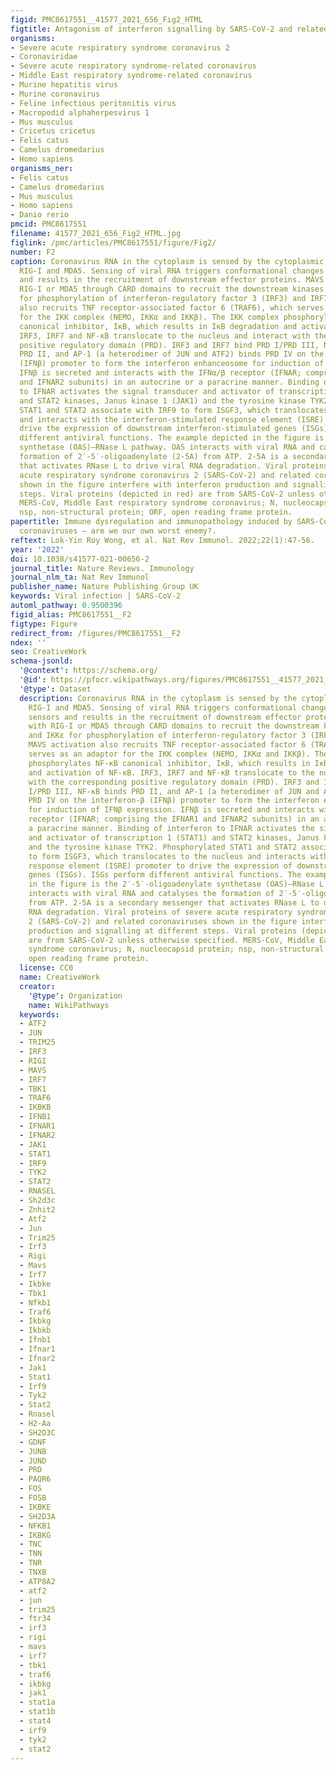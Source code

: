 ```yaml
---
figid: PMC8617551__41577_2021_656_Fig2_HTML
figtitle: Antagonism of interferon signalling by SARS-CoV-2 and related coronaviruses
organisms:
- Severe acute respiratory syndrome coronavirus 2
- Coronaviridae
- Severe acute respiratory syndrome-related coronavirus
- Middle East respiratory syndrome-related coronavirus
- Murine hepatitis virus
- Murine coronavirus
- Feline infectious peritonitis virus
- Macropodid alphaherpesvirus 1
- Mus musculus
- Cricetus cricetus
- Felis catus
- Camelus dromedarius
- Homo sapiens
organisms_ner:
- Felis catus
- Camelus dromedarius
- Mus musculus
- Homo sapiens
- Danio rerio
pmcid: PMC8617551
filename: 41577_2021_656_Fig2_HTML.jpg
figlink: /pmc/articles/PMC8617551/figure/Fig2/
number: F2
caption: Coronavirus RNA in the cytoplasm is sensed by the cytoplasmic RNA sensors
  RIG-I and MDA5. Sensing of viral RNA triggers conformational changes in these sensors
  and results in the recruitment of downstream effector proteins. MAVS interacts with
  RIG-I or MDA5 through CARD domains to recruit the downstream kinases TBK1 and IKKε
  for phosphorylation of interferon-regulatory factor 3 (IRF3) and IRF7. MAVS activation
  also recruits TNF receptor-associated factor 6 (TRAF6), which serves as an adaptor
  for the IKK complex (NEMO, IKKα and IKKβ). The IKK complex phosphorylates NF-κB
  canonical inhibitor, IκB, which results in IκB degradation and activation of NF-κB.
  IRF3, IRF7 and NF-κB translocate to the nucleus and interact with the corresponding
  positive regulatory domain (PRD). IRF3 and IRF7 bind PRD I/PRD III, NF-κB binds
  PRD II, and AP-1 (a heterodimer of JUN and ATF2) binds PRD IV on the interferon-β
  (IFNβ) promoter to form the interferon enhanceosome for induction of IFNβ expression.
  IFNβ is secreted and interacts with the IFNα/β receptor (IFNAR; comprising the IFNAR1
  and IFNAR2 subunits) in an autocrine or a paracrine manner. Binding of interferon
  to IFNAR activates the signal transducer and activator of transcription 1 (STAT1)
  and STAT2 kinases, Janus kinase 1 (JAK1) and the tyrosine kinase TYK2. Phosphorylated
  STAT1 and STAT2 associate with IRF9 to form ISGF3, which translocates to the nucleus
  and interacts with the interferon-stimulated response element (ISRE) promoter to
  drive the expression of downstream interferon-stimulated genes (ISGs). ISGs perform
  different antiviral functions. The example depicted in the figure is the 2′-5′-oligoadenylate
  synthetase (OAS)–RNase L pathway. OAS interacts with viral RNA and catalyses the
  formation of 2′-5′-oligoadenylate (2-5A) from ATP. 2-5A is a secondary messenger
  that activates RNase L to drive viral RNA degradation. Viral proteins of severe
  acute respiratory syndrome coronavirus 2 (SARS-CoV-2) and related coronaviruses
  shown in the figure interfere with interferon production and signalling at different
  steps. Viral proteins (depicted in red) are from SARS-CoV-2 unless otherwise specified.
  MERS-CoV, Middle East respiratory syndrome coronavirus; N, nucleocapsid protein;
  nsp, non-structural protein; ORF, open reading frame protein.
papertitle: Immune dysregulation and immunopathology induced by SARS-CoV-2 and related
  coronaviruses — are we our own worst enemy?.
reftext: Lok-Yin Roy Wong, et al. Nat Rev Immunol. 2022;22(1):47-56.
year: '2022'
doi: 10.1038/s41577-021-00656-2
journal_title: Nature Reviews. Immunology
journal_nlm_ta: Nat Rev Immunol
publisher_name: Nature Publishing Group UK
keywords: Viral infection | SARS-CoV-2
automl_pathway: 0.9500396
figid_alias: PMC8617551__F2
figtype: Figure
redirect_from: /figures/PMC8617551__F2
ndex: ''
seo: CreativeWork
schema-jsonld:
  '@context': https://schema.org/
  '@id': https://pfocr.wikipathways.org/figures/PMC8617551__41577_2021_656_Fig2_HTML.html
  '@type': Dataset
  description: Coronavirus RNA in the cytoplasm is sensed by the cytoplasmic RNA sensors
    RIG-I and MDA5. Sensing of viral RNA triggers conformational changes in these
    sensors and results in the recruitment of downstream effector proteins. MAVS interacts
    with RIG-I or MDA5 through CARD domains to recruit the downstream kinases TBK1
    and IKKε for phosphorylation of interferon-regulatory factor 3 (IRF3) and IRF7.
    MAVS activation also recruits TNF receptor-associated factor 6 (TRAF6), which
    serves as an adaptor for the IKK complex (NEMO, IKKα and IKKβ). The IKK complex
    phosphorylates NF-κB canonical inhibitor, IκB, which results in IκB degradation
    and activation of NF-κB. IRF3, IRF7 and NF-κB translocate to the nucleus and interact
    with the corresponding positive regulatory domain (PRD). IRF3 and IRF7 bind PRD
    I/PRD III, NF-κB binds PRD II, and AP-1 (a heterodimer of JUN and ATF2) binds
    PRD IV on the interferon-β (IFNβ) promoter to form the interferon enhanceosome
    for induction of IFNβ expression. IFNβ is secreted and interacts with the IFNα/β
    receptor (IFNAR; comprising the IFNAR1 and IFNAR2 subunits) in an autocrine or
    a paracrine manner. Binding of interferon to IFNAR activates the signal transducer
    and activator of transcription 1 (STAT1) and STAT2 kinases, Janus kinase 1 (JAK1)
    and the tyrosine kinase TYK2. Phosphorylated STAT1 and STAT2 associate with IRF9
    to form ISGF3, which translocates to the nucleus and interacts with the interferon-stimulated
    response element (ISRE) promoter to drive the expression of downstream interferon-stimulated
    genes (ISGs). ISGs perform different antiviral functions. The example depicted
    in the figure is the 2′-5′-oligoadenylate synthetase (OAS)–RNase L pathway. OAS
    interacts with viral RNA and catalyses the formation of 2′-5′-oligoadenylate (2-5A)
    from ATP. 2-5A is a secondary messenger that activates RNase L to drive viral
    RNA degradation. Viral proteins of severe acute respiratory syndrome coronavirus
    2 (SARS-CoV-2) and related coronaviruses shown in the figure interfere with interferon
    production and signalling at different steps. Viral proteins (depicted in red)
    are from SARS-CoV-2 unless otherwise specified. MERS-CoV, Middle East respiratory
    syndrome coronavirus; N, nucleocapsid protein; nsp, non-structural protein; ORF,
    open reading frame protein.
  license: CC0
  name: CreativeWork
  creator:
    '@type': Organization
    name: WikiPathways
  keywords:
  - ATF2
  - JUN
  - TRIM25
  - IRF3
  - RIGI
  - MAVS
  - IRF7
  - TBK1
  - TRAF6
  - IKBKB
  - IFNB1
  - IFNAR1
  - IFNAR2
  - JAK1
  - STAT1
  - IRF9
  - TYK2
  - STAT2
  - RNASEL
  - Sh2d3c
  - Znhit2
  - Atf2
  - Jun
  - Trim25
  - Irf3
  - Rigi
  - Mavs
  - Irf7
  - Ikbke
  - Tbk1
  - Nfkb1
  - Traf6
  - Ikbkg
  - Ikbkb
  - Ifnb1
  - Ifnar1
  - Ifnar2
  - Jak1
  - Stat1
  - Irf9
  - Tyk2
  - Stat2
  - Rnasel
  - H2-Aa
  - SH2D3C
  - GDNF
  - JUNB
  - JUND
  - PRD
  - PAQR6
  - FOS
  - FOSB
  - IKBKE
  - SH2D3A
  - NFKB1
  - IKBKG
  - TNC
  - TNN
  - TNR
  - TNXB
  - ATP8A2
  - atf2
  - jun
  - trim25
  - ftr34
  - irf3
  - rigi
  - mavs
  - irf7
  - tbk1
  - traf6
  - ikbkg
  - jak1
  - stat1a
  - stat1b
  - stat4
  - irf9
  - tyk2
  - stat2
---
```

